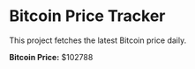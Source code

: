 # Bitcoin Price Tracker

This project fetches the latest Bitcoin price daily.

**Bitcoin Price:** $102788
